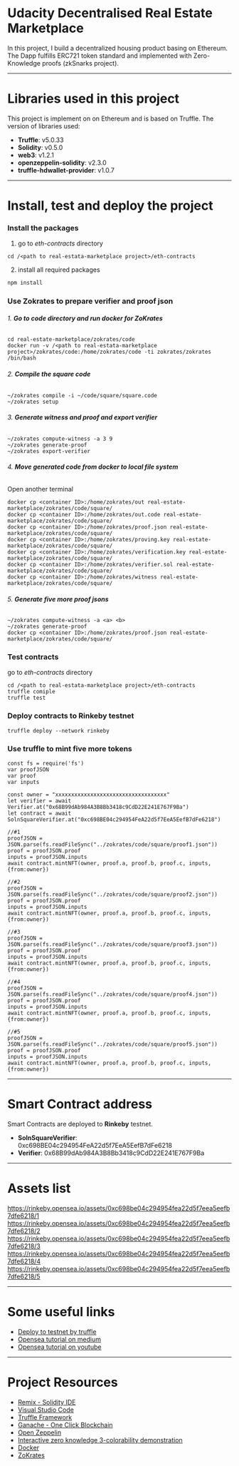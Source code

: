 # Udacity Decentralised Real Estate Marketplace
In this project, I build a decentralized housing product basing on Ethereum. The Dapp fulfills ERC721 token standard and implemented with Zero-Knowledge proofs (zkSnarks project).

***
# Libraries used in this project
This project is implement on on Ethereum and is based on Truffle. The version of libraries used:
* __Truffle__: v5.0.33
* __Solidity__: v0.5.0
* __web3__: v1.2.1
* __openzeppelin-solidity__: v2.3.0
* __truffle-hdwallet-provider__: v1.0.7

***
# Install, test and deploy the project
### Install the packages
1. go to _eth-contracts_ directory 
```
cd /<path to real-estata-marketplace project>/eth-contracts
```
2. install all required packages
```js
npm install
```
### Use Zokrates to prepare verifier and proof json
###### 1. __Go to code directory and run docker for ZoKrates__
```
cd real-estate-marketplace/zokrates/code
docker run -v /<path to real-estata-marketplace project>/zokrates/code:/home/zokrates/code -ti zokrates/zokrates /bin/bash
```
###### 2. __Compile the square code__
```
~/zokrates compile -i ~/code/square/square.code
~/zokrates setup
```
###### 3. __Generate witness and proof and export verifier__
```
~/zokrates compute-witness -a 3 9
~/zokrates generate-proof
~/zokrates export-verifier
```
###### 4. __Move generated code from docker to local file system__
Open another terminal
```
docker cp <container ID>:/home/zokrates/out real-estate-marketplace/zokrates/code/square/ 
docker cp <container ID>:/home/zokrates/out.code real-estate-marketplace/zokrates/code/square/ 
docker cp <container ID>:/home/zokrates/proof.json real-estate-marketplace/zokrates/code/square/ 
docker cp <container ID>:/home/zokrates/proving.key real-estate-marketplace/zokrates/code/square/
docker cp <container ID>:/home/zokrates/verification.key real-estate-marketplace/zokrates/code/square/
docker cp <container ID>:/home/zokrates/verifier.sol real-estate-marketplace/zokrates/code/square/
docker cp <container ID>:/home/zokrates/witness real-estate-marketplace/zokrates/code/square/
```
###### 5. __Generate five more proof jsons__
```
~/zokrates compute-witness -a <a> <b>
~/zokrates generate-proof
docker cp <container ID>:/home/zokrates/proof.json real-estate-marketplace/zokrates/code/square/ 
```
### Test contracts
go to _eth-contracts_ directory 
```
cd /<path to real-estata-marketplace project>/eth-contracts
truffle comiple
truffle test
```
### Deploy contracts to Rinkeby testnet
```
truffle deploy --network rinkeby
```
### Use truffle to mint five more tokens
```
const fs = require('fs')
var proofJSON
var proof
var inputs

const owner = "xxxxxxxxxxxxxxxxxxxxxxxxxxxxxxxxxxx"
let verifier = await Verifier.at("0x68B99dAb984A3B8Bb3418c9CdD22E241E767F9Ba")
let contract = await SolnSquareVerifier.at("0xc698BE04c294954FeA22d5f7EeA5EefB7dFe6218")

//#1
proofJSON = JSON.parse(fs.readFileSync("../zokrates/code/square/proof1.json"))
proof = proofJSON.proof
inputs = proofJSON.inputs
await contract.mintNFT(owner, proof.a, proof.b, proof.c, inputs, {from:owner})

//#2
proofJSON = JSON.parse(fs.readFileSync("../zokrates/code/square/proof2.json"))
proof = proofJSON.proof
inputs = proofJSON.inputs
await contract.mintNFT(owner, proof.a, proof.b, proof.c, inputs, {from:owner})

//#3
proofJSON = JSON.parse(fs.readFileSync("../zokrates/code/square/proof3.json"))
proof = proofJSON.proof
inputs = proofJSON.inputs
await contract.mintNFT(owner, proof.a, proof.b, proof.c, inputs, {from:owner})

//#4
proofJSON = JSON.parse(fs.readFileSync("../zokrates/code/square/proof4.json"))
proof = proofJSON.proof
inputs = proofJSON.inputs
await contract.mintNFT(owner, proof.a, proof.b, proof.c, inputs, {from:owner})

//#5
proofJSON = JSON.parse(fs.readFileSync("../zokrates/code/square/proof5.json"))
proof = proofJSON.proof
inputs = proofJSON.inputs
await contract.mintNFT(owner, proof.a, proof.b, proof.c, inputs, {from:owner})
```

***
# Smart Contract address
Smart Contracts are deployed to __Rinkeby__ testnet.
* __SolnSquareVerifier__: 0xc698BE04c294954FeA22d5f7EeA5EefB7dFe6218
* __Verifier__: 0x68B99dAb984A3B8Bb3418c9CdD22E241E767F9Ba

***
# Assets list
https://rinkeby.opensea.io/assets/0xc698be04c294954fea22d5f7eea5eefb7dfe6218/1
https://rinkeby.opensea.io/assets/0xc698be04c294954fea22d5f7eea5eefb7dfe6218/2
https://rinkeby.opensea.io/assets/0xc698be04c294954fea22d5f7eea5eefb7dfe6218/3
https://rinkeby.opensea.io/assets/0xc698be04c294954fea22d5f7eea5eefb7dfe6218/4
https://rinkeby.opensea.io/assets/0xc698be04c294954fea22d5f7eea5eefb7dfe6218/5

***
# Some useful links
* [Deploy to testnet by truffle](https://medium.com/@jianjye/5-min-to-deploy-ethereum-smart-contract-to-ropsten-testnet-via-infura-35d556a4c87)
* [Opensea tutorial on medium](https://medium.com/opensea/how-to-create-your-own-marketplace-on-opensea-in-three-minutes-or-less-12373ca5818a)
* [Opensea tutorial on youtube](https://www.youtube.com/watch?v=lbXcvRx0o3Y)

***
# Project Resources
* [Remix - Solidity IDE](https://remix.ethereum.org/)
* [Visual Studio Code](https://code.visualstudio.com/)
* [Truffle Framework](https://truffleframework.com/)
* [Ganache - One Click Blockchain](https://truffleframework.com/ganache)
* [Open Zeppelin ](https://openzeppelin.org/)
* [Interactive zero knowledge 3-colorability demonstration](http://web.mit.edu/~ezyang/Public/graph/svg.html)
* [Docker](https://docs.docker.com/install/)
* [ZoKrates](https://github.com/Zokrates/ZoKrates)
